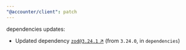 ```yaml
---
"@accounter/client": patch
---
```

dependencies updates:
  - Updated dependency [`zod@3.24.1` ↗︎](https://www.npmjs.com/package/zod/v/3.24.1) (from `3.24.0`, in `dependencies`)
